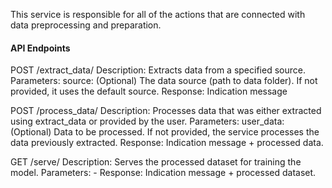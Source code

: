 This service is responsible for all of the actions that are connected with data preprocessing and preparation.

#### API Endpoints
POST /extract_data/
Description: Extracts data from a specified source.
Parameters:
source: (Optional) The data source (path to data folder). If not provided, it uses the default source.
Response: Indication message

POST /process_data/
Description: Processes data that was either extracted using extract_data or provided by the user.
Parameters:
user_data: (Optional) Data to be processed. If not provided, the service processes the data previously extracted.
Response: Indication message + processed data.

GET /serve/
Description: Serves the processed dataset for training the model.
Parameters: -
Response: Indication message + processed dataset.